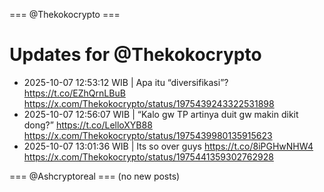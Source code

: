 === @Thekokocrypto ===

# Updates for @Thekokocrypto

- 2025-10-07 12:53:12 WIB | Apa itu “diversifikasi”? https://t.co/EZhQrnLBuB
  https://x.com/Thekokocrypto/status/1975439243322531898
- 2025-10-07 12:56:07 WIB | “Kalo gw TP artinya duit gw makin dikit dong?” https://t.co/LelloXYB88
  https://x.com/Thekokocrypto/status/1975439980135915623
- 2025-10-07 13:01:36 WIB | Its so over guys https://t.co/8iPGHwNHW4
  https://x.com/Thekokocrypto/status/1975441359302762928

=== @Ashcryptoreal ===
(no new posts)

